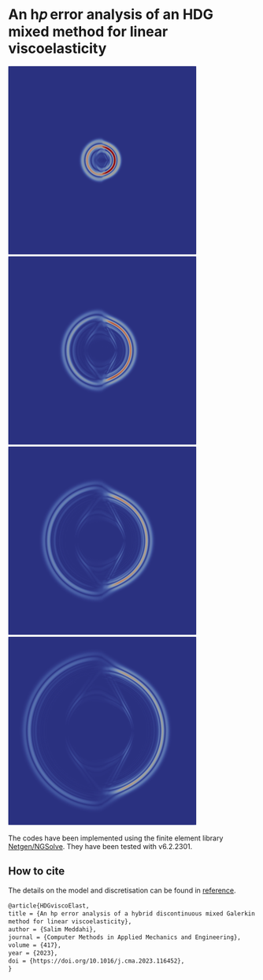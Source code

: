 # An h𝑝 error analysis of an HDG mixed method for linear viscoelasticity

![](https://github.com/capnemo40/HDGviscoElast/blob/main/half.png)
![](https://github.com/capnemo40/HDGviscoElast/blob/main/one.png)
![](https://github.com/capnemo40/HDGviscoElast/blob/main/oneHalf.png)
![](https://github.com/capnemo40/HDGviscoElast/blob/main/two.png)

The codes have been implemented using the finite element library [Netgen/NGSolve](https://ngsolve.org).
They have been tested with v6.2.2301.

## How to cite
The details on the model and discretisation can be found in  [reference](https://doi.org/10.1016/j.cma.2023.116452).

```
@article{HDGviscoElast,
title = {An hp error analysis of a hybrid discontinuous mixed Galerkin method for linear viscoelasticity},
author = {Salim Meddahi},
journal = {Computer Methods in Applied Mechanics and Engineering},
volume = {417},
year = {2023},
doi = {https://doi.org/10.1016/j.cma.2023.116452},
}
```
